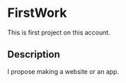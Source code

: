 # FirstWork
This is first project on this account.

## Description
I propose making a website or an app.
